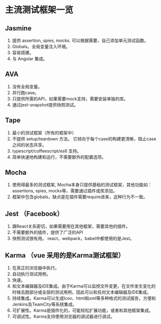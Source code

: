 # 主流测试框架一览

## Jasmine
1. 提供 assertion, spies, mocks. 可以根据需要，自己添加单元测试函数。
2. Globals。全局变量注入环境。
3. 容易搭建。
4. 与 Angular 集成。

## AVA
1. 没有全局变量。
2. 并行跑case。
3. 只提供所需的API，如果需要mock支持，需要安装单独的库。
4. 通过jest-snapshot提供快照测试。

## Tape
1. 最小的测试框架（所有的框架中）
2. 不提供 setup/teardown 方法。 它倾向于每个case的构建更清晰，阻止case之间的状态共享。
3. typescript/coffeescript/es6 支持。
4. 简单快速地构建和运行，不需要额外的配置选项。

## Mocha
1. 使用得最多的测试框架, Mocha本身只提供基础的测试框架，其他功能如：assertions, spies, mocks等，需要通过插件或库添加。
2. 框架中包含globals，缺点是在插件需要require进来，这种行为不一致。

## Jest （Facebook）
1. 跟React关系密切，如果需要用在其他框架，需要其他的插件。
2. 不需要额外的插件，提供了广泛的API
3. 快照测试很有用。
react，webpack，babel中都使用的是Jest。

## Karma （vue 采用的是Karma测试框架）
1. 在真正的浏览器中执行。
2. 自动执行测试用例。
3. 快速。
4. 和文本编辑器及IDE集成。由于Karma可以监控文件变更，在文件发生变化的时候去跑部分或全部的测试用例，因此可以和任何文本编辑器及IDE集成。
5. 持续集成。Karma可以生成lcov、html和xml等多种格式的测试报告，方便和Jenkins及TeamCity等系统集成。
6. 可扩展性。Karma是插件化的，可能轻松扩展功能，或者和其他框架集成。
7. 可调试性。Karma支持使用浏览器的调试器进行调试。
